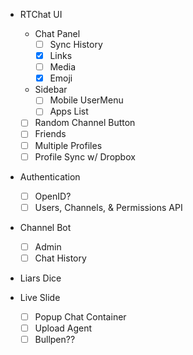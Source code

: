 
- RTChat UI
    - Chat Panel
        - [ ] Sync History
        - [X] Links
        - [ ] Media
        - [X] Emoji
    - Sidebar
        - [ ] Mobile UserMenu
        - [ ] Apps List
    - [ ] Random Channel Button
    - [ ] Friends
    - [ ] Multiple Profiles
    - [ ] Profile Sync w/ Dropbox

- Authentication
    - [ ] OpenID?
    - [ ] Users, Channels, & Permissions API

- Channel Bot
    - [ ] Admin
    - [ ] Chat History

- Liars Dice

- Live Slide
    - [ ] Popup Chat Container
    - [ ] Upload Agent
    - [ ] Bullpen??
